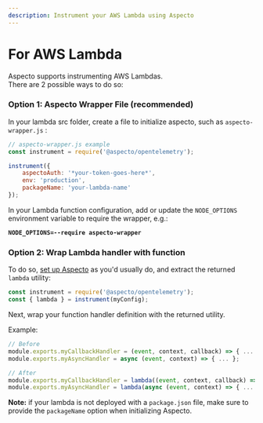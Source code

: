 ```yaml
---
description: Instrument your AWS Lambda using Aspecto
---
```


# For AWS Lambda

Aspecto supports instrumenting AWS Lambdas.  
There are 2 possible ways to do so:

### Option 1: Aspecto Wrapper File \(recommended\)

In your lambda src folder, create a file to initialize aspecto, such as `aspecto-wrapper.js` :

```javascript
// aspecto-wrapper.js example
const instrument = require('@aspecto/opentelemetry');

instrument({
    aspectoAuth: '*your-token-goes-here*',
    env: 'production',
    packageName: 'your-lambda-name'
});
```

In your Lambda function configuration, add or update the `NODE_OPTIONS` environment variable to require the wrapper, e.g.:  
  
**`NODE_OPTIONS=--require aspecto-wrapper`**

### Option 2: Wrap Lambda handler with function

To do so, [set up Aspecto]() as you'd usually do, and extract the returned `lambda` utility:

```javascript
const instrument = require('@aspecto/opentelemetry');
const { lambda } = instrument(myConfig);
```

Next, wrap your function handler definition with the returned utility.

Example:

```javascript
// Before
module.exports.myCallbackHandler = (event, context, callback) => { ... };
module.exports.myAsyncHandler = async (event, context) => { ... };

// After
module.exports.myCallbackHandler = lambda((event, context, callback) => { ... });
module.exports.myAsyncHandler = lambda(async (event, context) => { ... });
```

**Note:** if your lambda is not deployed with a `package.json` file, make sure to provide the `packageName` option when initializing Aspecto.  


